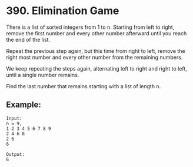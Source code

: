 # 390. Elimination Game

There is a list of sorted integers from 1 to n. Starting from left to right, remove the first number and every other number afterward until you reach the end of the list.

Repeat the previous step again, but this time from right to left, remove the right most number and every other number from the remaining numbers.

We keep repeating the steps again, alternating left to right and right to left, until a single number remains.

Find the last number that remains starting with a list of length n.

## Example:

```
Input:
n = 9,
1 2 3 4 5 6 7 8 9
2 4 6 8
2 6
6

Output:
6
```